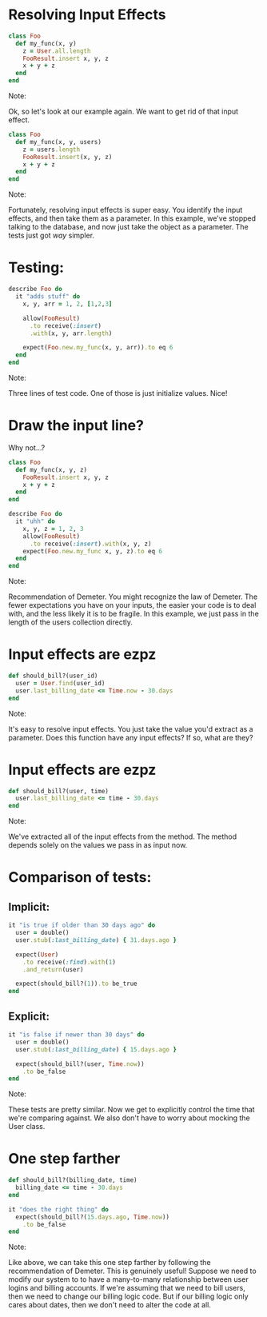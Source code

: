 # Resolving Input Effects


```ruby
class Foo
  def my_func(x, y)         
    z = User.all.length
    FooResult.insert x, y, z
    x + y + z                
  end
end
```

Note:

Ok, so let's look at our example again. We want to get rid of that input effect.


```ruby
class Foo
  def my_func(x, y, users)
    z = users.length
    FooResult.insert(x, y, z)
    x + y + z
  end
end
```

Note:

Fortunately, resolving input effects is super easy. You identify the input
effects, and then take them as a parameter. In this example, we've stopped
talking to the database, and now just take the object as a parameter. The tests
just got *way* simpler.


# Testing:

```ruby
describe Foo do
  it "adds stuff" do
    x, y, arr = 1, 2, [1,2,3]

    allow(FooResult)
      .to receive(:insert)
      .with(x, y, arr.length)

    expect(Foo.new.my_func(x, y, arr)).to eq 6
  end
end
```

Note:

Three lines of test code. One of those is just initialize values. Nice!


# Draw the input line?


Why not...?

```ruby
class Foo
  def my_func(x, y, z)
    FooResult.insert x, y, z
    x + y + z
  end
end

describe Foo do
  it "uhh" do
    x, y, z = 1, 2, 3
    allow(FooResult)
      .to receive(:insert).with(x, y, z)
    expect(Foo.new.my_func x, y, z).to eq 6
  end
end
```

Note:

Recommendation of Demeter. You might recognize the law of Demeter. The fewer
expectations you have on your inputs, the easier your code is to deal with, and
the less likely it is to be fragile. In this example, we just pass in the
length of the users collection directly.


# Input effects are ezpz

```ruby
def should_bill?(user_id)
  user = User.find(user_id)
  user.last_billing_date <= Time.now - 30.days
end
```

Note:

It's easy to resolve input effects. You just take the value you'd extract as a parameter.
Does this function have any input effects? If so, what are they?


# Input effects are ezpz

```ruby
def should_bill?(user, time)
  user.last_billing_date <= time - 30.days
end
```

Note:

We've extracted all of the input effects from the method. The method depends solely on the values we pass in as input now.


# Comparison of tests:


## Implicit:

```ruby
it "is true if older than 30 days ago" do
  user = double()
  user.stub(:last_billing_date) { 31.days.ago }

  expect(User)
    .to receive(:find).with(1)
    .and_return(user) 

  expect(should_bill?(1)).to be_true
end 
```


## Explicit:

```ruby
it "is false if newer than 30 days" do
  user = double()
  user.stub(:last_billing_date) { 15.days.ago }

  expect(should_bill?(user, Time.now))
    .to be_false
end
```

Note:

These tests are pretty similar. Now we get to explicitly control the time that
we're comparing against. We also don't have to worry about mocking the User
class.


# One step farther

```ruby
def should_bill?(billing_date, time)
  billing_date <= time - 30.days
end

it "does the right thing" do
  expect(should_bill?(15.days.ago, Time.now))
    .to be_false
end
```

Note:

Like above, we can take this one step farther by following the recommendation
of Demeter. This is genuinely useful! Suppose we need to modify our system to
to have a many-to-many relationship between user logins and billing accounts.
If we're assuming that we need to bill users, then we need to change our
billing logic code. But if our billing logic only cares about dates, then we
don't need to alter the code at all.
